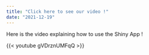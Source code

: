 ```yaml
---
title: "Click here to see our video !"
date: "2021-12-19"
---
```


Here is the video explaining how to use the Shiny App !

{{< youtube gVDrznUMFqQ >}}

